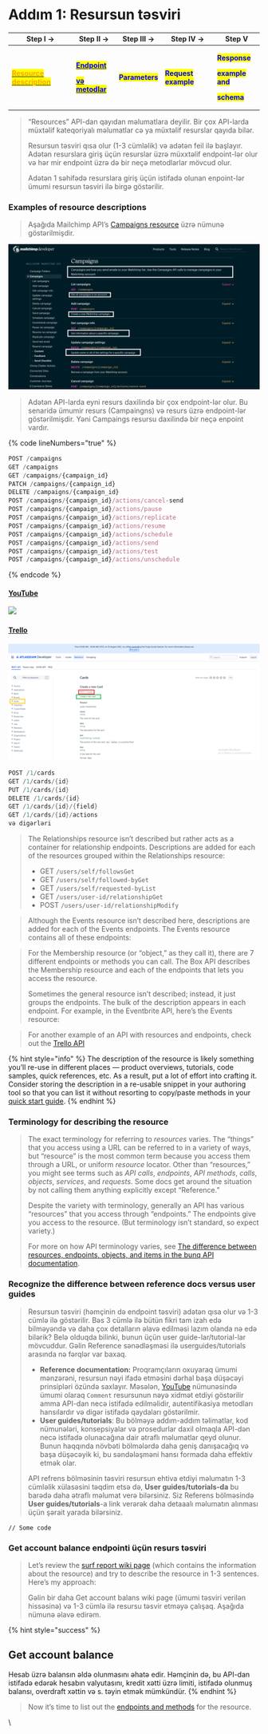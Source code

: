 # Addım 1: Resursun təsviri



| Step I ->                                                                                                                                                                                          | Step II ->                                                                                                                                                                                                                                                                                                                                                                            | Step III ->                                     | Step IV ->                                           | Step V                                                                                                                                                                                                 |
| -------------------------------------------------------------------------------------------------------------------------------------------------------------------------------------------------- | ------------------------------------------------------------------------------------------------------------------------------------------------------------------------------------------------------------------------------------------------------------------------------------------------------------------------------------------------------------------------------------- | ----------------------------------------------- | ---------------------------------------------------- | ------------------------------------------------------------------------------------------------------------------------------------------------------------------------------------------------------ |
| <mark style="color:orange;">****</mark>[<mark style="color:orange;">**Resource description**</mark>](step-1-resource-description-api-reference-tutorial.md)<mark style="color:orange;">****</mark> | <p><mark style="color:blue;"><strong></strong></mark><a href="step-2-endpoints-and-methods-api-reference-tutorial.md"><mark style="color:blue;"><strong>Endpoint</strong></mark> </a></p><p><a href="step-2-endpoints-and-methods-api-reference-tutorial.md"><mark style="color:blue;"><strong>və metodlar</strong></mark> </a><mark style="color:blue;"><strong></strong></mark></p> | <mark style="color:blue;">**Parameters**</mark> | <mark style="color:blue;">**Request example**</mark> | <p><mark style="color:blue;"><strong>Response</strong></mark> </p><p><mark style="color:blue;"><strong>example and</strong></mark> </p><p><mark style="color:blue;"><strong>schema</strong></mark></p> |

> “Resources” API-dan qayıdan məlumatlara deyilir. Bir çox API-larda müxtəlif kateqoriyalı məlumatlar cə ya müxtəlif resurslar qayıda bilər.
>
> Resursun təsviri qısa olur (1-3 cümləlik) və adətən feil ilə başlayır. Adətən resurslara giriş üçün resurslar üzrə müxxtəlif endpoint-lər olur və hər mir endpoint üzrə də bir neçə metodlarlar mövcud olur.&#x20;
>
> Adətən 1 səhifədə resurslara giriş üçün istifadə olunan enpoint-lər ümumi resursun təsviri ilə birgə göstərilir.&#x20;

### Examples of resource descriptions

> Aşağıda Mailchimp API’s [Campaigns resource](https://developer.mailchimp.com/documentation/mailchimp/reference/campaigns/) üzrə nümunə göstərilmişdir.

![](<../.gitbook/assets/mailchimp (1).png>)

> Adətən API-larda eyni resurs daxilində bir çox endpoint-lər olur. Bu senaridə ümumir resurs (Campaingns) və resurs üzrə endpoint-lər göstərilmişdir. Yəni Campaings resursu daxilində bir neçə enpoint vardır.

{% code lineNumbers="true" %}
```javascript
POST /campaigns
GET /campaigns
GET /campaigns/{campaign_id}
PATCH /campaigns/{campaign_id}
DELETE /campaigns/{campaign_id}
POST /campaigns/{campaign_id}/actions/cancel-send
POST /campaigns/{campaign_id}/actions/pause
POST /campaigns/{campaign_id}/actions/replicate
POST /campaigns/{campaign_id}/actions/resume
POST /campaigns/{campaign_id}/actions/schedule
POST /campaigns/{campaign_id}/actions/send
POST /campaigns/{campaign_id}/actions/test
POST /campaigns/{campaign_id}/actions/unschedule
```
{% endcode %}

#### [YouTube](https://developers.google.com/youtube/v3/docs/comments)

![](../.gitbook/assets/youtube\_api.PNG)

#### [Trello](https://developer.atlassian.com/cloud/trello/rest/api-group-cards/#api-group-cards)

![](../.gitbook/assets/trello.PNG)

```java
POST /1/cards
GET /1/cards/{id}
PUT /1/cards/{id}
DELETE /1/cards/{id}
GET /1/cards/{id}/{field}
GET /1/cards/{id}/actions
və digərləri
```

>
>
> The Relationships resource isn’t described but rather acts as a container for relationship endpoints. Descriptions are added for each of the resources grouped within the Relationships resource:
>
> * GET `/users/self/followsGet`
> * GET `/users/self/followed-byGet`
> * GET `/users/self/requested-byList`
> * GET `/users/user-id/relationshipGet`
> * POST `/users/user-id/relationshipModify`

> Although the Events resource isn’t described here, descriptions are added for each of the Events endpoints. The Events resource contains all of these endpoints:

> For the Membership resource (or “object,” as they call it), there are 7 different endpoints or methods you can call. The Box API describes the Membership resource and each of the endpoints that lets you access the resource.
>
> Sometimes the general resource isn’t described; instead, it just groups the endpoints. The bulk of the description appears in each endpoint. For example, in the Eventbrite API, here’s the Events resource:

> For another example of an API with resources and endpoints, check out the [Trello API](https://developers.trello.com/v1.0/reference#introduction)

{% hint style="info" %}
The description of the resource is likely something you’ll re-use in different places — product overviews, tutorials, code samples, quick references, etc. As a result, put a lot of effort into crafting it. Consider storing the description in a re-usable snippet in your authoring tool so that you can list it without resorting to copy/paste methods in your [quick start guide](https://idratherbewriting.com/learnapidoc/docapis\_doc\_quick\_reference.html).
{% endhint %}

### Terminology for describing the resource <a href="#terminology-for-describing-the-resource" id="terminology-for-describing-the-resource"></a>

> The exact terminology for referring to _resources_ varies. The “things” that you access using a URL can be referred to in a variety of ways, but “resource” is the most common term because you access them through a URL, or uniform _resource_ locator. Other than “resources,” you might see terms such as _API calls_, _endpoints_, _API methods_, _calls_, _objects_, _services_, and _requests_. Some docs get around the situation by not calling them anything explicitly except “Reference.”
>
> Despite the variety with terminology, generally an API has various “resources” that you access through “endpoints.” The endpoints give you access to the resource. (But terminology isn’t standard, so expect variety.)
>
> For more on how API terminology varies, see [The difference between resources, endpoints, objects, and items in the bunq API documentation](https://medium.com/bunq-developers-corner/the-difference-between-resources-endpoints-objects-and-items-in-the-bunq-api-documentation-6b774473542).
>
>
>
>

### Recognize the difference between reference docs versus user guides <a href="#recognize-the-difference-between-reference-docs-versus-user-guides" id="recognize-the-difference-between-reference-docs-versus-user-guides"></a>

> Resursun təsviri (həmçinin də endpoint təsviri) adətən qısa olur və 1-3 cümlə ilə göstərilir. Bəs 3 cümlə ilə bütün fikri tam izah edə bilməyəndə və daha çox detalların əlavə edilməsi lazım olanda nə edə bilərik? Belə olduqda bilinki, bunun üçün user guide-lar/tutorial-lar mövcuddur. Gəlin Reference sənədləşməsi ilə userguides/tutorials arasında nə fərqlər var baxaq.
>
> * **Reference documentation:** Proqramçıların oxuyaraq ümumi mənzərəni, resursun nəyi ifadə etməsini dərhal başa düşəcəyi prinsipləri özündə saxlayır. Məsələn, [YouTube](step-1-resource-description-api-reference-tutorial.md#undefined) nümunəsində  ümumi olaraq `Comment` resursunun nəyə xidmət etdiyi göstərilir amma API-dan necə istifadə edilməlidir, autentifikasiya metodları hansılardır və digər istifadə qaydaları göstərilmir.
> * **User guides/tutorials**:  Bu bölməyə addım-addım təlimatlar, kod nümunələri, konsepsiyalar və prosedurlar daxil olmaqla API-dən necə istifadə olunacağına dair ətraflı məlumatlar qeyd olunur. Bunun haqqında növbəti bölmələrdə daha geniş danışacağıq və başa düşəcəyik ki, bu səndələşməni hansı formada daha effektiv etmək olar.
>
> API refrens bölməsinin təsviri resursun ehtiva etdiyi məlumatın 1-3 cümləlik xülasəsini təqdim etsə də,  **User guides/tutorials-da** bu barədə daha ətraflı məlumat verə bilərsiniz. Siz Referens bölməsində **User guides/tutorials**-a link verərək daha detaaalı məlumatın alınması üçün şərait yarada bilərsiniz.&#x20;

```
// Some code
```

### Get account balance endpointi üçün resurs təsviri <a href="#resource-description-for-the-surfreport-endpoint" id="resource-description-for-the-surfreport-endpoint"></a>

> Let’s review the [surf report wiki page](https://idratherbewriting.com/learnapidoc/docapis\_new\_endpoint\_to\_doc.html#surf\_report\_api) (which contains the information about the resource) and try to describe the resource in 1-3 sentences. Here’s my approach:
>
> Gəlin bir daha Get account balans wiki page (ümumi təsviri verilən hissəsinə) və 1-3 cümlə ilə resursu təsvir etməyə çalışaq. Aşağıda nümunə əlavə edirəm.

{% hint style="success" %}
## Get account balance

Hesab üzrə balansın əldə olunmasını əhatə edir. Həmçinin də, bu API-dan istifadə edərək hesabın valyutasını, kredit xətti üzrə limiti, istifadə olunmuş balansı, overdraft xəttin və s. təyin etmək mümkündür.
{% endhint %}

> Now it’s time to list out the [endpoints and methods](https://idratherbewriting.com/learnapidoc/docapis\_resource\_endpoints.html) for the resource.

\
